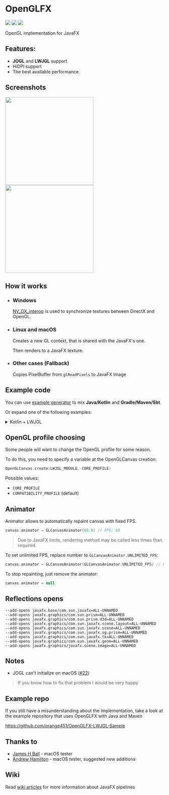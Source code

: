 # OpenGLFX
<a href="LICENSE"><img src="https://img.shields.io/github/license/husker-dev/openglfx?style=flat-square"></a>
<a href="https://jitpack.io/#husker-dev/openglfx"><img src="https://img.shields.io/jitpack/v/github/husker-dev/openglfx?style=flat-square"></a>
<a href="https://github.com/husker-dev/openglfx/releases/latest"><img src="https://img.shields.io/github/v/release/husker-dev/openglfx?style=flat-square"></a>

OpenGL implementation for JavaFX

## Features:
  - **JOGL** and **LWJGL** support
  - HiDPI support
  - The best available performance

## Screenshots

<p>
<img src="https://user-images.githubusercontent.com/31825139/129398976-f1317b23-5583-47e9-ab1c-d12eea54d4ab.gif" height="280"/>
<img src="https://user-images.githubusercontent.com/31825139/131416822-b90bb974-583c-48a2-ae47-8e0022fd5229.gif" height="280"/>
</p>

## How it works

- ### Windows
  [NV_DX_interop](https://www.khronos.org/registry/OpenGL/extensions/NV/WGL_NV_DX_interop.txt) is used to synchronize textures between DirectX and OpenGL.

- ### Linux and macOS
  Creates a new GL context, that is shared with the JavaFX's one. 

  Then renders to a JavaFX texture.

- ### Other cases (Fallback)
  Copies PixelBuffer from ```glReadPixels``` to JavaFX Image

## Example code

You can use [example generator](https://huskerdev.com/?page=tools/openglfx) to mix **Java/Kotlin** and **Gradle/Maven/Sbt**.

Or expand one of the following examples:
<details><summary>Kotlin + LWJGL</summary>
  
#### Gradle
```groovy
plugins {
    id 'org.jetbrains.kotlin.jvm'
}
  
repositories {
    mavenCentral()
    maven { url 'https://jitpack.io' }
}

dependencies {
    def lwjglNatives = "win"
    def jfxNatives = "win"
  
    // Kotlin lib
    implementation "org.jetbrains.kotlin:kotlin-stdlib"
  
    // OpenGLFX
    implementation 'com.github.husker-dev.openglfx:core:3.0.2'
    implementation 'com.github.husker-dev.openglfx:lwjgl:3.0.2'

    // LWJGL
    implementation platform("org.lwjgl:lwjgl-bom:3.3.0")
    implementation "org.lwjgl:lwjgl"
    implementation "org.lwjgl:lwjgl-opengl"
  
    runtimeOnly "org.lwjgl:lwjgl::$lwjglNatives"
    runtimeOnly "org.lwjgl:lwjgl-opengl::$lwjglNatives"

    // JavaFX
    compileOnly "org.openjfx:javafx-base:18.0.1:$jfxNatives"
    compileOnly "org.openjfx:javafx-controls:18.0.1:$jfxNatives"
    compileOnly "org.openjfx:javafx-graphics:18.0.1:$jfxNatives"
}
```

#### Kotlin
```kotlin
import com.huskerdev.openglfx.GLCanvasAnimator
import com.huskerdev.openglfx.OpenGLCanvas
import com.huskerdev.openglfx.OpenGLCanvas.Companion.CORE_PROFILE
import com.huskerdev.openglfx.lwjgl.LWJGLExecutor.Companion.LWJGL_MODULE
import javafx.application.Application
import javafx.scene.Scene
import javafx.scene.control.SplitPane
import javafx.scene.layout.Region
import javafx.stage.Stage
import org.lwjgl.opengl.GL30.*
import kotlin.math.absoluteValue
import kotlin.math.sin

fun main() {
    System.setProperty("prism.vsync", "false")
    Application.launch(ExampleApp::class.java)
}

class ExampleApp: Application(){
  
    var animation = 0.0

    override fun start(stage: Stage?) {
        stage!!.title = "Kotlin \"LWJGL\" example"
        stage.width = 400.0
        stage.height = 400.0

        stage.scene = Scene(createGLCanvas()))
        stage.show()
    }

    private fun createGLCanvas(): Region {
        val canvas = OpenGLCanvas.create(LWJGL_MODULE, CORE_PROFILE)
        canvas.animator = GLCanvasAnimator(60.0)

        canvas.addOnRenderEvent {
            val alpha = sin(System.nanoTime().toDouble() / 1000000000.0).toFloat().absoluteValue
  
            glClearColor(alpha, 1 - alpha, 1 - alpha, 1f)
            glClear(GL_COLOR_BUFFER_BIT or GL_DEPTH_BUFFER_BIT)
        }

        return canvas
    }
}
```
  
</details>
  
## OpenGL profile choosing
Some people will want to change the OpenGL profile for some reason.

To do this, you need to specify a variable at the OpenGLCanvas creation:
```kotlin
OpenGLCanvas.create(LWJGL_MODULE, CORE_PROFILE)
```

Possible values:
- ```CORE_PROFILE```
- ```COMPATIBILITY_PROFILE``` (default)

## Animator

Animator allows to automatically repaint canvas with fixed FPS.

```kotlin
canvas.animator = GLCanvasAnimator(60.0) // FPS: 60
```
> Due to JavaFX limits, rendering method may be called less times than required. 
> 

To set unlimited FPS, replace number to ```GLCanvasAnimator.UNLIMITED_FPS```:
```kotlin
canvas.animator = GLCanvasAnimator(GLCanvasAnimator.UNLIMITED_FPS) // FPS: Unlimited
```

To stop repainting, just remove the animator:
```kotlin
canvas.animator = null
```

## Reflections opens
```
--add-opens javafx.base/com.sun.javafx=ALL-UNNAMED
--add-opens javafx.graphics/com.sun.prism=ALL-UNNAMED
--add-opens javafx.graphics/com.sun.prism.d3d=ALL-UNNAMED
--add-opens javafx.graphics/com.sun.javafx.scene.layout=ALL-UNNAMED
--add-opens javafx.graphics/com.sun.javafx.scene=ALL-UNNAMED
--add-opens javafx.graphics/com.sun.javafx.sg.prism=ALL-UNNAMED
--add-opens javafx.graphics/com.sun.javafx.tk=ALL-UNNAMED
--add-opens javafx.graphics/com.sun.javafx.geom=ALL-UNNAMED
--add-opens javafx.graphics/javafx.scene.image=ALL-UNNAMED
```

## Notes
- JOGL can't initialize on macOS ([#22](https://github.com/husker-dev/openglfx/issues/22))
> If you know how to fix that problem I would be very happy


## Example repo
If you still have a misunderstanding about the implementation, take a look at the example repository that uses OpenGLFX with Java and Maven 

https://github.com/orange451/OpenGLFX-LWJGL-Sample


## Thanks to

- [James H Ball](https://github.com/jameshball) - macOS tester
- [Andrew Hamilton](https://github.com/orange451) - macOS tester, suggested new additions

## Wiki
  Read [wiki articles](https://github.com/husker-dev/openglfx/wiki) for more information about JavaFX pipelines
